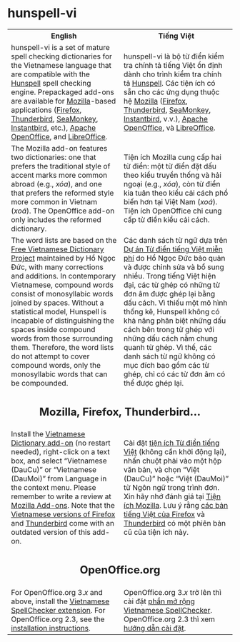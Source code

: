 hunspell-vi
===========

<table>
<tr>
<th>English</th><th>Tiếng Việt</th>
</tr>
<tr>
<td>hunspell-vi is a set of mature spell checking dictionaries for the Vietnamese language that are compatible with the <a href="http://hunspell.sourceforge.net/">Hunspell</a> spell checking engine. Prepackaged add-ons are available for <a href="https://www.mozilla.org/en-US/">Mozilla</a>-based applications (<a href="https://www.mozilla.org/en-US/firefox/">Firefox</a>, <a href="https://www.mozilla.org/en-US/thunderbird/">Thunderbird</a>, <a href="http://www.seamonkey-project.org/">SeaMonkey</a>, <a href="http://www.instantbird.com/">Instantbird</a>, etc.), <a href="http://www.openoffice.org/">Apache OpenOffice</a>, and <a href="https://www.libreoffice.org/">LibreOffice</a>.</td>
<td>hunspell-vi là bộ từ điển kiểm tra chính tả tiếng Việt ổn định dành cho trình kiểm tra chính tả <a href="http://hunspell.sourceforge.net/">Hunspell</a>. Các tiện ích có sẵn cho các ứng dụng thuộc hệ <a href="https://www.mozilla.org/vi/">Mozilla</a> (<a href="https://www.mozilla.org/vi/firefox/">Firefox</a>, <a href="https://www.mozilla.org/vi/thunderbird/">Thunderbird</a>, <a href="http://www.seamonkey-project.org/">SeaMonkey</a>, <a href="http://www.instantbird.com/">Instantbird</a>, v.v.), <a href="http://www.openoffice.org/vi/">Apache OpenOffice</a>, và <a href="https://vi.libreoffice.org/">LibreOffice</a>.</td>
</tr>
<tr>
<td>The Mozilla add-on features two dictionaries: one that prefers the traditional style of accent marks more common abroad (e.g., <i>xóa</i>), and one that prefers the reformed style more common in Vietnam (<i>xoá</i>). The OpenOffice add-on only includes the reformed dictionary.</td>
<td>Tiện ích Mozilla cung cấp hai từ điển: một từ điển đặt dấu theo kiểu truyền thống và hải ngoại (e.g., <i>xóa</i>), còn từ điển kia tuân theo kiểu cải cách phổ biến hơn tại Việt Nam (<i>xoá</i>). Tiện ích OpenOffice chỉ cung cấp từ điển kiểu cải cách.</td>
</tr>
<tr>
<td>The word lists are based on the <a href="http://www.informatik.uni-leipzig.de/~duc/Dict/">Free Vietnamese Dictionary Project</a> maintained by Hồ Ngọc Đức, with many corrections and additions. In contemporary Vietnamese, compound words consist of monosyllabic words joined by spaces. Without a statistical model, Hunspell is incapable of distinguishing the spaces inside compound words from those surrounding them. Therefore, the word lists do not attempt to cover compound words, only the monosyllabic words that can be compounded.</td>
<td>Các danh sách từ ngữ dựa trên <a href="http://www.informatik.uni-leipzig.de/~duc/Dict/">Dự án Từ điển tiếng Việt miễn phí</a> do Hồ Ngọc Đức bảo quản và được chỉnh sửa và bổ sung nhiều. Trong tiếng Việt hiện đại, các từ ghép có những từ đơn âm được ghép lại bằng dấu cách. Vì thiếu một mô hình thống kê, Hunspell không có khả năng phân biệt những dấu cách bên trong từ ghép với những dấu cách nằm chung quanh từ ghép. Vì thế, các danh sách từ ngữ không có mục đích bao gồm các từ ghép, chỉ có các từ đơn âm có thể được ghép lại.</td>
</tr>
<tr>
<td align="center" colspan="2"><h2>Mozilla, Firefox, Thunderbird…</h2></td>
</tr>
<tr>
<td>Install the <a href="https://addons.mozilla.org/en-US/firefox/addon/vietnamese-dictionary/">Vietnamese Dictionary add-on</a> (no restart needed), right-click on a text box, and select “Vietnamese (DauCu)” or “Vietnamese (DauMoi)” from Language in the context menu. Please remember to write a review at <a href="https://addons.mozilla.org/firefox/addon/vietnamese-dictionary/">Mozilla Add-ons</a>. Note that the <a href="https://www.mozilla.org/en-US/firefox/all/?q=vietnamese">Vietnamese versions of Firefox</a> and <a href="https://www.mozilla.org/en-US/thunderbird/all.html#vi">Thunderbird</a> come with an outdated version of this add-on.</td>
<td>Cài đặt <a href="https://addons.mozilla.org/vi/firefox/addon/vietnamese-dictionary/">tiện ích Từ điển tiếng Việt</a> (không cần khởi động lại), nhấn chuột phải vào một hộp văn bản, và chọn “Việt (DauCu)” hoặc “Việt (DauMoi)” từ Ngôn ngữ trong trình đơn. Xin hãy nhớ đánh giá tại <a href="https://addons.mozilla.org/vi/firefox/addon/vietnamese-dictionary/">Tiện ích Mozilla</a>. Lưu ý rằng <a href="https://www.mozilla.org/vi/firefox/all/?q=vietnamese">các bản tiếng Việt của Firefox</a> và <a href="https://www.mozilla.org/vi/thunderbird/all.html#vi">Thunderbird</a> có một phiên bản cũ của tiện ích này.</td>
</tr>
<tr>
<td align="center" colspan="2"><h2>OpenOffice.org</h2></td>
</tr>
<tr>
<td>For OpenOffice.org 3.<i>x</i> and above, install the <a href="http://extensions.openoffice.org/en/project/Vietnamese_SpellChecker">Vietnamese SpellChecker extension</a>. For OpenOffice.org 2.3, see the <a href="https://github.com/1ec5/hunspell-vi/wiki/Installation">installation instructions</a>.</td>
<td>OpenOffice.org 3.<i>x</i> trở lên thì cài đặt <a href="http://extensions.openoffice.org/en/project/Vietnamese_SpellChecker">phần mở rộng Vietnamese SpellChecker</a>. OpenOffice.org 2.3 thì xem <a href="https://github.com/1ec5/hunspell-vi/wiki/C%C3%A0i-%C4%91%E1%BA%B7t">hướng dẫn cài đặt</a>.</td>
</tr>
</table>
